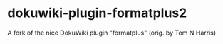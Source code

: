 # dokuwiki-plugin-formatplus2
A fork of the nice DokuWiki plugin "formatplus" (orig. by Tom N Harris)

